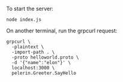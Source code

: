 

To start the server:
```shell
node index.js
```

On another terminal, run the grpcurl request:
```shell
grpcurl \
  -plaintext \
  -import-path . \
  -proto helloworld.proto \
  -d '{"name":"elon"}' \
  localhost:3000 \
  pelerin.Greeter.SayHello
```
